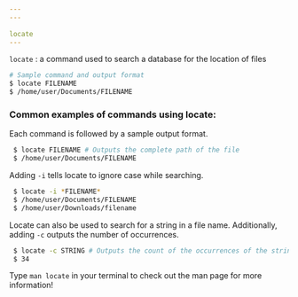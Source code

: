 ```yaml
---
---
 
locate
---
```

  
`locate` :  a command used to search a database for the location of files  

```bash
# Sample command and output format
$ locate FILENAME
$ /home/user/Documents/FILENAME
```
<!--more-->

### Common examples of commands using locate:

Each command is followed by a sample output format.

```bash
 $ locate FILENAME # Outputs the complete path of the file
 $ /home/user/Documents/FILENAME 
```

Adding `-i` tells locate to ignore case while searching.

```bash
 $ locate -i *FILENAME*
 $ /home/user/Documents/FILENAME
 $ /home/user/Downloads/filename
```

Locate can also be used to search for a string in a file name. Additionally, adding `-c` outputs the number of occurrences.

```bash
 $ locate -c STRING # Outputs the count of the occurrences of the string
 $ 34
```

Type `man locate` in your terminal to check out the man page for more information!
